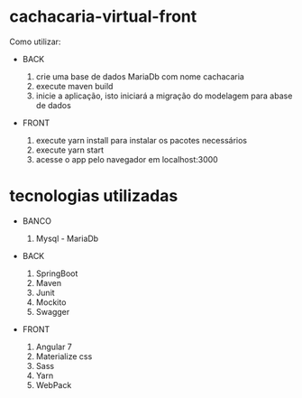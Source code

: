 # cachacaria-virtual-front
Como utilizar:
   
 - BACK
   1. crie uma base de dados MariaDb com nome cachacaria
   2. execute maven build
   3. inicie a aplicação, isto iniciará a migração do modelagem para abase de dados 
   
 - FRONT 
   1. execute yarn install para instalar os pacotes necessários
   2. execute yarn start
   3. acesse o app pelo navegador em localhost:3000
    
 
 # tecnologias utilizadas
 - BANCO
   1. Mysql - MariaDb
   
 - BACK
   1. SpringBoot
   2. Maven
   3. Junit
   4. Mockito
   5. Swagger
   
 - FRONT
   1. Angular 7
   2. Materialize css
   3. Sass
   4. Yarn 
   5. WebPack
